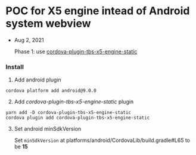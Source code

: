 # POC for X5 engine intead of Android system webview 

- Aug 2, 2021

  Phase 1: use [cordova-plugin-tbs-x5-engine-static](https://www.npmjs.com/package/cordova-plugin-tbs-x5-engine-static)


### Install
1. Add android plugin
```
cordova platform add android@9.0.0
```
2. Add *cordova-plugin-tbs-x5-engine-static* plugin
```
yarn add -D cordova-plugin-tbs-x5-engine-static
cordova plugin add cordova-plugin-tbs-x5-engine-static
```
3. Set android minSdkVersion

   Set `minSdkVersion` at platforms/android/CordovaLib/build.gradle#L65 to be **15**
